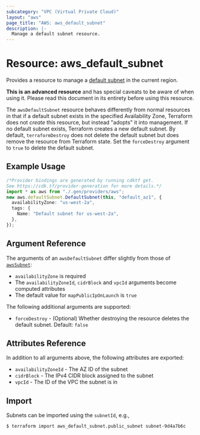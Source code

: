 ```yaml
---
subcategory: "VPC (Virtual Private Cloud)"
layout: "aws"
page_title: "AWS: aws_default_subnet"
description: |-
  Manage a default subnet resource.
---
```


# Resource: aws\_default\_subnet

Provides a resource to manage a [default subnet](http://docs.aws.amazon.com/AmazonVPC/latest/UserGuide/default-vpc.html#default-vpc-basics) in the current region.

**This is an advanced resource** and has special caveats to be aware of when using it. Please read this document in its entirety before using this resource.

The `awsDefaultSubnet` resource behaves differently from normal resources in that if a default subnet exists in the specified Availability Zone, Terraform does not *create* this resource, but instead "adopts" it into management.
If no default subnet exists, Terraform creates a new default subnet.
By default, `terraformDestroy` does not delete the default subnet but does remove the resource from Terraform state.
Set the `forceDestroy` argument to `true` to delete the default subnet.

## Example Usage

```typescript
/*Provider bindings are generated by running cdktf get.
See https://cdk.tf/provider-generation for more details.*/
import * as aws from "./.gen/providers/aws";
new aws.defaultSubnet.DefaultSubnet(this, "default_az1", {
  availabilityZone: "us-west-2a",
  tags: {
    Name: "Default subnet for us-west-2a",
  },
});

```

## Argument Reference

The arguments of an `awsDefaultSubnet` differ slightly from those of [`awsSubnet`](subnet.html):

* `availabilityZone` is required
* The `availabilityZoneId`, `cidrBlock` and `vpcId` arguments become computed attributes
* The default value for `mapPublicIpOnLaunch` is `true`

The following additional arguments are supported:

* `forceDestroy` - (Optional) Whether destroying the resource deletes the default subnet. Default: `false`

## Attributes Reference

In addition to all arguments above, the following attributes are exported:

* `availabilityZoneId` - The AZ ID of the subnet
* `cidrBlock` - The IPv4 CIDR block assigned to the subnet
* `vpcId` - The ID of the VPC the subnet is in

## Import

Subnets can be imported using the `subnetId`, e.g.,

```console
$ terraform import aws_default_subnet.public_subnet subnet-9d4a7b6c
```
